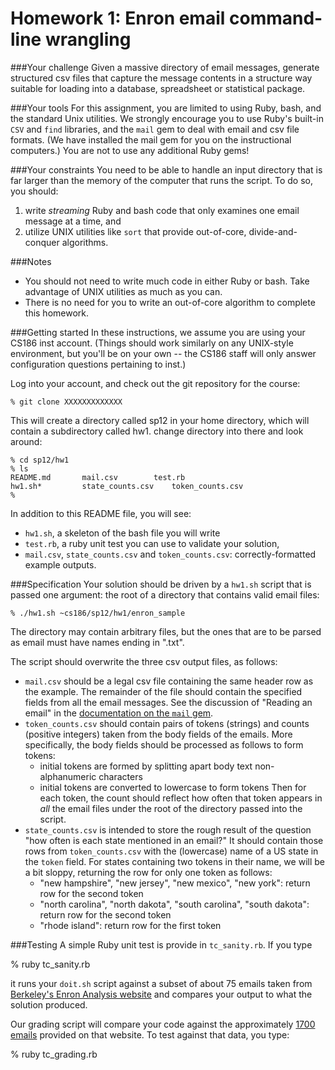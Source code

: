 # Homework 1: Enron email command-line wrangling 

###Your challenge
Given a massive directory of email messages, generate structured csv files that capture the message contents in a structure way suitable for loading into a database, spreadsheet or statistical package.  

###Your tools
For this assignment, you are limited to using Ruby, bash, and the standard Unix utilities.  We strongly encourage you to use Ruby's built-in `CSV` and `find` libraries, and the `mail` gem to deal with email and csv file formats.  (We have installed the mail gem for you on the instructional computers.)  You are not to use any additional Ruby gems!

###Your constraints
You need to be able to handle an input directory that is far larger than the memory of the computer that runs the script.  To do so, you should:

1. write *streaming* Ruby and bash code that only examines one email message at a time, and
2. utilize UNIX utilities like `sort` that provide out-of-core, divide-and-conquer algorithms.  

###Notes

* You should not need to write much code in either Ruby or bash.  Take advantage of UNIX utilities as much as you can.
* There is no need for you to write an out-of-core algorithm to complete this homework.

###Getting started
In these instructions, we assume you are using your CS186 inst account.  (Things should work similarly on any UNIX-style environment, but you'll be on your own -- the CS186 staff will only answer configuration questions pertaining to inst.)

Log into your account, and check out the git repository for the course:

    % git clone XXXXXXXXXXXXX

This will create a directory called sp12 in your home directory, which will contain a subdirectory called hw1. change directory into there and look around:

    % cd sp12/hw1
    % ls
    README.md		mail.csv		test.rb
    hw1.sh*			state_counts.csv	token_counts.csv
    %

In addition to this README file, you will see:

* `hw1.sh`, a skeleton of the bash file you will write
* `test.rb`, a ruby unit test you can use to validate your solution,
* `mail.csv`, `state_counts.csv` and `token_counts.csv`: correctly-formatted example outputs.


###Specification
Your solution should be driven by a `hw1.sh` script that is passed one argument: the root of a directory that contains valid email files:

    % ./hw1.sh ~cs186/sp12/hw1/enron_sample
    
The directory may contain arbitrary files, but the ones that are to be parsed as email must have names ending in ".txt".

The script should overwrite the three csv output files, as follows:

* `mail.csv` should be a legal csv file containing the same header row as the example.  The remainder of the file should contain the specified fields from all the email messages.  See the discussion of "Reading an email" in the [documentation on the `mail` gem](https://github.com/mikel/mail).
* `token_counts.csv` should contain pairs of tokens (strings) and counts (positive integers) taken from the body fields of the emails.  More specifically, the body fields should be processed as follows to form tokens:
    * initial tokens are formed by splitting apart body text non-alphanumeric characters
	* initial tokens are converted to lowercase to form tokens
Then for each token, the count should reflect how often that token appears in *all* the email files under the root of the directory passed into the script.
* `state_counts.csv` is intended to store the rough result of the question "how often is each state mentioned in an email?" It should contain those rows from `token_counts.csv` with the (lowercase) name of a US state in the `token` field.  For states containing two tokens in their name, we will be a bit sloppy, returning the row for only one token as follows:
    * "new hampshire", "new jersey", "new mexico", "new york": return row for the second token
    * "north carolina", "north dakota", "south carolina", "south dakota": return row for the second token
	* "rhode island": return row for the first token
	
###Testing
A simple Ruby unit test is provide in `tc_sanity.rb`.  If you type 

  % ruby tc_sanity.rb

it runs your `doit.sh` script against a subset of about 75 emails taken from [Berkeley's Enron Analysis website](http://bailando.sims.berkeley.edu/enron_email.html) and compares your output to what the solution produced.

Our grading script will compare your code against the approximately [1700 emails](http://bailando.sims.berkeley.edu/enron/enron_with_categories.tar.gz) provided on that website.  To test against that data, you type:

  % ruby tc_grading.rb